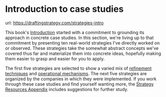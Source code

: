 # Introduction to case studies
url: https://draftingstrategy.com/strategies-intro

This book's [Introduction](https://draftingstrategy.com/intro/) started with a commitment to grounding its approach in concrete case studies.
In this section, we're living up to that commitment by presenting ten real-world strategies I've directly worked on or observed.
These strategies take the somewhat abstract concepts we've covered thus far and materialize them into concrete ideas,
hopefully making them easier to grasp and easier for you to apply.

The first five strategies are selected to show a varied mix of [refinement techniques](https://draftingstrategy.com/refine/)
and [operational mechanisms](https://draftingstrategy.com/operations/).
The next five strategies are organized by the companies in which they were implemented.
If you work through these case studies and find yourself wanting more,
the [Strategy Resources Appendix](https://draftingstrategy.com/additional-resources/) includes suggestions
for further study.